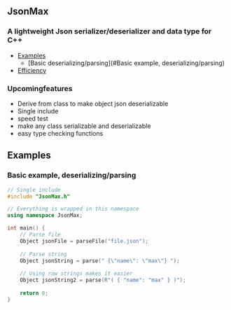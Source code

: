 ## JsonMax

### A lightweight Json serializer/deserializer and data type for C++

- [Examples](#Examples)
  - [Basic deserializing/parsing](#Basic example, deserializing/parsing)
- [Efficiency](#Upcomingfeatures)


### Upcomingfeatures
- Derive from class to make object json deserializable
- Single include
- speed test
- make any class serializable and deserializable
- easy type checking functions


## Examples

### Basic example, deserializing/parsing

```cpp
// Single include
#include "JsonMax.h"

// Everything is wrapped in this namespace
using namespace JsonMax;

int main() {
    // Parse file
    Object jsonFile = parseFile("file.json");
    
    // Parse string
    Object jsonString = parse(" {\"name\": \"max\"} ");
    
    // Using raw strings makes it easier
    Object jsonString2 = parse(R"( { "name": "max" } )");
    
    return 0;
}


```

